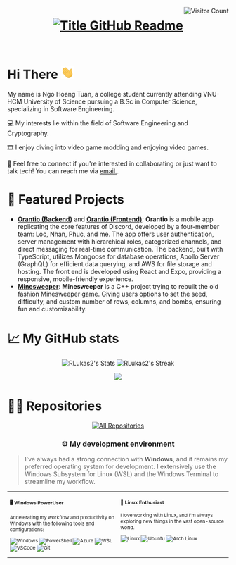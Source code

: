 <a href="https://visitorbadge.io/status?path=https%3A%2F%2Fgithub.com%2FRLukas2"><img align="right" src="https://api.visitorbadge.io/api/visitors?path=https%3A%2F%2Fgithub.com%2FRLukas2&countColor=%23263759" alt="Visitor Count" /></a>

<h1 style="text-align: center;">
  <a href="https://git.io/typing-svg" target="_blank">
    <img src="https://readme-typing-svg.demolab.com?font=Inter&weight=800&size=35&duration=3000&pause=500&vCenter=true&multiline=true&width=650&height=140&lines=%24+whoami;Ngo+Hoang+Tuan" alt="Title GitHub Readme" />
  </a>
</h1>
<br>

# Hi There <img src="https://raw.githubusercontent.com/RLukas2/RLukas2/refs/heads/master/assets/wave.gif" width="30px"/>

My name is Ngo Hoang Tuan, a college student currently attending VNU-HCM University of Science pursuing a B.Sc in Computer Science, specializing in Software Engineering.

💻 My interests lie within the field of Software Engineering and Cryptography.

🎞️ I enjoy diving into video game modding and enjoying video games.

💼 Feel free to connect if you're interested in collaborating or just want to talk tech! You can reach me via <a href="mailto:rickielukas@gmail.com">email.</a>.

# 🌟 Featured Projects

- **[Orantio (Backend)](https://github.com/mobile-apcs-ntploc21/mobile-backend)** and **[Orantio (Frontend)](https://github.com/mobile-apcs-ntploc21/mobile-frontend)**: **Orantio** is a mobile app replicating the core features of Discord, developed by a four-member team: Loc, Nhan, Phuc, and me. The app offers user authentication, server management with hierarchical roles, categorized channels, and direct messaging for real-time communication. The backend, built with TypeScript, utilizes Mongoose for database operations, Apollo Server (GraphQL) for efficient data querying, and AWS for file storage and hosting. The front end is developed using React and Expo, providing a responsive, mobile-friendly experience.
- **[Minesweeper](https://github.com/RLukas2/minesweeper)**: **Minesweeper** is a C++ project trying to rebuilt the old fashion Minesweeper game. Giving users options to set the seed, difficulty, and custom number of rows, columns, and bombs, ensuring fun and customizability.

# 📈 My GitHub stats

<div class="badges-githubstats">
  <p align="center">
    <img src="https://github-readme-stats.vercel.app/api?username=RLukas2&theme=tokyonight&show_icons=true&hide_border=true&count_private=true" alt="RLukas2's Stats" height="165">
    <img src="https://github-readme-streak-stats.herokuapp.com/?user=RLukas2&theme=tokyonight&hide_border=true" alt="RLukas2's Streak" height="165">
  </p>
  <p align="center">
    <img src="https://github-readme-stats.vercel.app/api/top-langs/?username=RLukas2&langs_count=5&theme=tokyonight&hide_border=true"/>
  </p>
</div>

# 👨‍💻 Repositories

<p align="center">
  <a href="https://github.com/RLukas2?tab=repositories">
    <img alt="All Repositories" title="All Repositories" src="https://custom-icon-badges.demolab.com/badge/-Click%20Here%20For%20All%20My%20Repos-1F222E?style=for-the-badge&logoColor=white&logo=repo"/>
  </a>
</p>

### <p align="center">⚙️ My development environment </p>

> I’ve always had a strong connection with **Windows**, and it remains my preferred operating system for development. I extensively use the Windows Subsystem for Linux (WSL) and the Windows Terminal to streamline my workflow.

<div class="table-devenvironment">
  <table style="font-size: 11px">
  <tr>
  <td valign="top" width="50%">

#### 🖥️ Windows PowerUser

Accelerating my workflow and productivity on Windows with the following tools and configurations:

  ![Windows](https://img.shields.io/badge/-Windows-0078D6?style=flat&logo=windows&logoColor=white)
  ![PowerShell](https://img.shields.io/badge/-PowerShell-5391FE?style=flat&logo=powershell&logoColor=white)
  ![Azure](https://img.shields.io/badge/-Azure-0078D4?style=flat&logo=microsoft-azure&logoColor=white)
  ![WSL](https://img.shields.io/badge/-WSL-0D1117?style=flat&logo=windows-subsystem-for-linux&logoColor=FCC624)
  ![VSCode](https://img.shields.io/badge/-Visual%20Studio%20Code-007ACC?style=flat&logo=visual-studio-code&logoColor=white)
  ![Git](https://img.shields.io/badge/-Git-F05032?style=flat&logo=git&logoColor=white)
  </td>
  <td valign="top" width="50%">

#### 🐧 Linux Enthusiast

I love working with Linux, and I'm always exploring new things in the vast open-source world.

  ![Linux](https://img.shields.io/badge/-Linux-000000?style=flat&logo=linux&logoColor=FCC624)
  ![Ubuntu](https://img.shields.io/badge/-Ubuntu-E95420?style=flat&logo=ubuntu&logoColor=white)
  ![Arch Linux](https://img.shields.io/badge/-Arch%20Linux-1793D1?style=flat&logo=arch-linux&logoColor=white)
  </td>
  </tr>
  </table>
</div>
